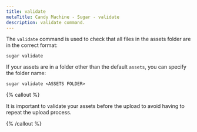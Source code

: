 ```yaml
---
title: validate
metaTitle: Candy Machine - Sugar - validate
description: validate command.
---
```


The `validate` command is used to check that all files in the assets folder are in the correct format:

```
sugar validate
```

If your assets are in a folder other than the default `assets`, you can specify the folder name:

```
sugar validate <ASSETS FOLDER>
```

{% callout %}

It is important to validate your assets before the upload to avoid having to repeat the upload process.

{% /callout %}